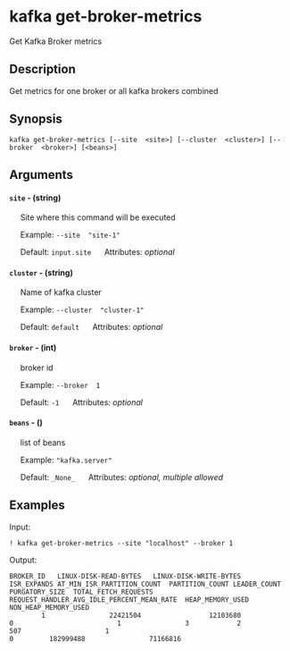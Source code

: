 # kafka get-broker-metrics

Get Kafka Broker metrics

## Description

Get metrics for one broker or all kafka brokers combined

## Synopsis

`kafka get-broker-metrics [--site  <site>] [--cluster  <cluster>] [--broker  <broker>] [<beans>]`

## Arguments


#### `site` - (string)

&nbsp;&nbsp;&nbsp;&nbsp; Site where this command will be executed  

&nbsp;&nbsp;&nbsp;&nbsp; Example:  `--site  "site-1"`

&nbsp;&nbsp;&nbsp;&nbsp; Default: `input.site`
&nbsp;&nbsp;&nbsp;&nbsp; Attributes: _optional_  


#### `cluster` - (string)

&nbsp;&nbsp;&nbsp;&nbsp; Name of kafka cluster  

&nbsp;&nbsp;&nbsp;&nbsp; Example:  `--cluster  "cluster-1"`

&nbsp;&nbsp;&nbsp;&nbsp; Default: `default`
&nbsp;&nbsp;&nbsp;&nbsp; Attributes: _optional_  


#### `broker` - (int)

&nbsp;&nbsp;&nbsp;&nbsp; broker id  

&nbsp;&nbsp;&nbsp;&nbsp; Example:  `--broker  1`

&nbsp;&nbsp;&nbsp;&nbsp; Default: `-1`
&nbsp;&nbsp;&nbsp;&nbsp; Attributes: _optional_  


#### `beans` - ()

&nbsp;&nbsp;&nbsp;&nbsp; list of beans  

&nbsp;&nbsp;&nbsp;&nbsp; Example:  `"kafka.server"`

&nbsp;&nbsp;&nbsp;&nbsp; Default: `_None_`
&nbsp;&nbsp;&nbsp;&nbsp; Attributes: _optional, multiple allowed_  



## Examples

Input: 
```
! kafka get-broker-metrics --site "localhost" --broker 1
```
Output: 
```
BROKER_ID	LINUX-DISK-READ-BYTES	LINUX-DISK-WRITE-BYTES	ISR_EXPANDS	AT_MIN_ISR_PARTITION_COUNT	PARTITION_COUNT	LEADER_COUNT	PURGATORY_SIZE	TOTAL_FETCH_REQUESTS	REQUEST_HANDLER_AVG_IDLE_PERCENT_MEAN_RATE	HEAP_MEMORY_USED	NON_HEAP_MEMORY_USED	
        1	             22421504	              12103680	          0	                         1	              3	           2	           507	                   1	                                         0	       182999488	            71166816
```

